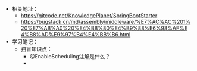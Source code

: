 - 相关地址：
	- https://gitcode.net/KnowledgePlanet/SpringBootStarter
	- https://bugstack.cn/md/assembly/middleware/%E7%AC%AC%201%20%E7%AB%A0%20%E4%BB%80%E4%B9%88%E6%98%AF%E4%B8%AD%E9%97%B4%E4%BB%B6.html
- 学习笔记：
	- 扫盲知识点：
		- @EnableScheduling注解是什么？
		-